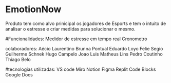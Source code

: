 # EmotionNow
Produto tem como alvo prinicipal os jogadores de Esports e tem o intuito de  analisar o estresse e criar medidas para solucionar o mesmo.

#Funcionalidades:
Medidor de estresse em tempo real
Cronometro


colaboradores:
Aécio Laurentino
Brunna Pontual
Eduardo Loyo
Felie Segio
Guilherme Schnek
Hugo Campelo
Joao Luis
Matheus Lins
Pedro Coutinho
Thiago Belo

#tecnologias utilizadas:
VS code
Miro
Notion
Figma
Replit
Code Blocks
Google Docs


